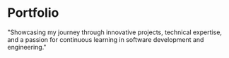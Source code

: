 # Portfolio
"Showcasing my journey through innovative projects, technical expertise, and a passion for continuous learning in software development and engineering."
